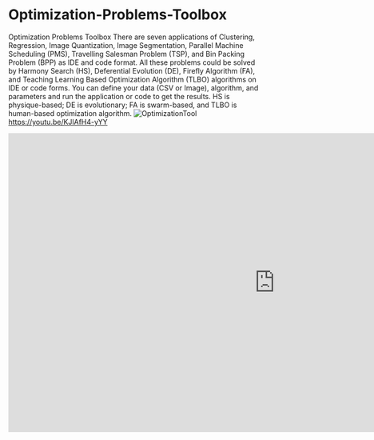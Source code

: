 # Optimization-Problems-Toolbox
Optimization Problems Toolbox
There are seven applications of Clustering, Regression, Image Quantization, Image Segmentation, Parallel Machine Scheduling (PMS), Travelling Salesman Problem (TSP), and Bin Packing Problem (BPP) as IDE and code format. All these problems could be solved by Harmony Search (HS), Deferential Evolution (DE), Firefly Algorithm (FA), and Teaching Learning Based Optimization Algorithm (TLBO) algorithms on IDE or code forms. You can define your data (CSV or Image), algorithm, and parameters and run the application or code to get the results. HS is physique-based; DE is evolutionary; FA is swarm-based, and TLBO is human-based optimization algorithm.
![OptimizationTool](https://user-images.githubusercontent.com/11339420/196858407-c94575f7-fbbb-40fa-a5e5-3ed3ee8a16c1.jpg)
https://youtu.be/KJlAfH4-yYY
<iframe width="1066" height="598" src="https://www.youtube.com/embed/KJlAfH4-yYY" title="Optimization Problems Toolbox" frameborder="0" allow="accelerometer; autoplay; clipboard-write; encrypted-media; gyroscope; picture-in-picture" allowfullscreen></iframe>
